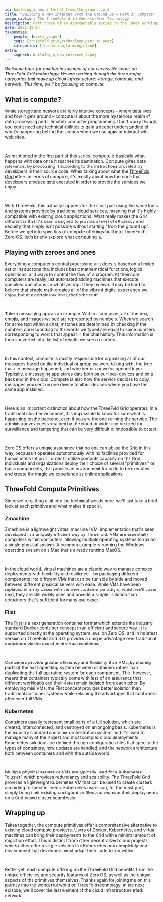 ```yaml
---
id: building_a_new_internet_from_the_ground_up_3
title: "Building a New Internet From the Ground Up – Part 3: Compute"
image_caption: The ThreeFold Grid Peer-to-Peer Technology
description: Part three of an approachable series on the inner workings of the ThreeFold Grid. This time, we're exploring compute.
date: 2021-10-04
taxonomies:
    people: [scott_yeager]
    tags: [threefold_grid,technology,peer_to_peer]
    categories: [foundation,farming,cloud]
extra:
    imgPath: building_a_new_internet_3.png
---
```


*Welcome back for another installment of our accessible series on ThreeFold Grid technology. We are working through the three major     categories that make up cloud infrastructure: storage, compute, and network. This time, we'll be focusing on compute.*

## What is compute?

While [storage](https://threefold.io/blog/building_a_new_internet_from_the_ground_up_pt2/) and network are fairly intuitive concepts – where data lives and how it gets around – compute is about the more mysterious realm of data processing and ultimately computer programming. Don't worry though, you don't need any technical abilities to gain a deeper understanding of what's happening behind the scenes when we use apps or interact with web sites.

<br/>

As mentioned in the [first part](https://threefold.io/blog/an_intro_to_the_threefold_grid/) of this series, compute is basically what happens with data once it reaches its destination. Compute gives data relevance, by processing it according to the instructions provided by developers in their source code. When talking about what the [ThreeFold Grid](https://threefold.io/grid) offers in terms of compute, it's mostly about how the code that developers produce gets executed in order to provide the services we enjoy. 

<br/>

With ThreeFold, this actually happens for the most part using the same tools and systems provided by traditional cloud services, meaning that it's highly compatible with existing cloud applications. What really makes the Grid different is that it's been designed to provide a level of efficiency and security that simply isn't possible without starting "from the ground up". Before we get into specifics of compute offerings built into ThreeFold's [Zero-OS](https://threefold.io/how-it-works/zero-os), let's briefly explore what computing is.

## Playing with zeroes and ones

Everything a computer's central processing unit does is based on a limited set of instructions that includes basic mathematical functions, logical operations, and ways to control the flow of a program. At their core, computers are really just automated adding machines that execute specified operations on whatever input they receive. It may be hard to believe that simple math creates all of the vibrant digital experience we enjoy, but at a certain low level, that's the truth.

<br/>

Take a messaging app as an example. Within a computer, all of the text, emojis, and images we see are represented by numbers. When we search for some text within a chat, matches are determined by checking if the numbers corresponding to the words we typed are equal to some numbers corresponding to words that appear in the chat history. This information is then converted into the list of results we see on screen.

<br/>

In this context, compute is mostly responsible for organizing all of our messages based on the individual or group we were talking with, the time that the message happened, and whether or not we've opened it yet. Typically, a messaging app stores data both on our local devices and on a back end in the cloud. Compute is also how the service decides to copy messages you sent on one device to other devices where you have the same app installed.

<br/>

Here is an important distinction about how the ThreeFold Grid operates. In a traditional cloud environment, it is impossible to know for sure what is happening on the backend, even if you are the one running the service. The administrative access retained by the cloud provider can be used for surveillance and tampering that can be very difficult or impossible to detect. 

<br/>

Zero OS offers a unique assurance that no one can abuse the Grid in this way, because it operates autonomously with no facilities provided for human intervention. In order to utilize compute capacity on the Grid, individuals and organizations deploy their choice of several "primitives," or basic components, that provide an environment for code to be executed and create the magic we experience as online applications.

## ThreeFold Compute Primitives

Since we're getting a bit into the technical weeds here, we'll just take a brief look at each primitive and what makes it special.

### Zmachine

Zmachine is a lightweight virtual machine (VM) implementation that's been developed in a uniquely efficient way by ThreeFold. VMs are essentially computers within computers, allowing multiple operating systems to run on a single physical system. A common example is running the Windows operating system on a Mac that's already running MacOS. 

<br/>

In the cloud world, virtual machines are a classic way to manage complex deployments with flexibility and resilience – by packaging different components into different VMs that can be run side by side and moved between different physical servers with ease. While VMs have been replaced in many cases with the new container paradigm, which we'll cover next, they are still widely used and provide a simpler solution than containers that's sufficient for many use cases.

### Flist

The [Flist](https://threefold.io/how-it-works/zflist)  is a next generation container format which extends the industry standard Docker container concept in an efficient and secure way. It is supported directly at the operating system level on Zero OS, and in its latest version on ThreeFold Grid 3.0, provides a unique advantage over traditional containers via the use of mini virtual machines.

<br/>

Containers provide greater efficiency and flexibility than VMs, by sharing parts of the host operating system between containers rather than duplicating the full operating system for each component. This, however, means that containers typically come with less of an assurance that different workloads and their data remain isolated from each other. By employing mini VMs, the Flist concept provides better isolation than traditional container systems while retaining the advantages that containers offer over full VMs.

### Kubernetes

Containers usually represent small parts of a full solution, which are created, interconnected, and destroyed on an ongoing basis. Kubernetes is the industry standard container orchestration system, and it's used to manage many of the largest and most complex cloud deployments. Kubernetes solutions are defined through configuration files that specify the types of containers, how updates are handled, and the network architecture both between containers and with the outside world.

<br/>

Multiple physical servers or VMs are typically used for a Kubernetes "cluster" which provides redundancy and scalability. The ThreeFold Grid provides a lightweight Kubernetes VM that can be used to create clusters according to specific needs. Kubernetes users can, for the most part, simply bring their existing configuration files and recreate their deployments on a Grid based cluster seamlessly.

## Wrapping up

Taken together, the compute primitives offer a comprehensive alternative to existing cloud compute providers. Users of Docker, Kubernetes, and virtual machines can bring their deployments to the Grid with a minimal amount of migration effort. This is distinct from other decentralized cloud projects, which either offer a single solution like Kubernetes or a completely new environment that developers must adapt their code to run within.

<br/>

Better yet, each compute offering on the ThreeFold Grid benefits from the unique efficiency and security features of Zero OS, as well as the unique aspects of the primitives themselves. Thanks again for joining me on this journey into the wonderful world of ThreeFold technology. In the next episode, we'll cover the last element of the cloud infrastructure triad: network.
